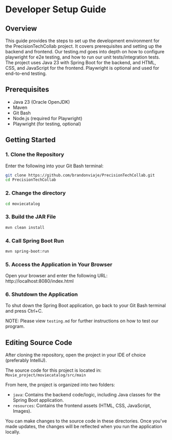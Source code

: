 # Developer Setup Guide

## Overview
This guide provides the steps to set up the development environment for the PrecisionTechCollab project. It covers prerequisites and setting up the backend and frontend. Our testing.md goes into depth on how to configure playwright for e2e testing, and how to run our unit tests/integration tests. The project uses Java 23 with Spring Boot for the backend, and HTML, CSS, and JavaScript for the frontend. Playwright is optional and used for end-to-end testing.

## Prerequisites
- Java 23 (Oracle OpenJDK)
- Maven
- Git Bash
- Node.js (required for Playwright)
- Playwright (for testing, optional)

## Getting Started

### 1. Clone the Repository

Enter the following into your Git Bash terminal:

```bash
git clone https://github.com/brandonviaje/PrecisionTechCollab.git
cd PrecisionTechCollab
```

### 2. Change the directory

```bash
cd moviecatalog
```

### 3. Build the JAR File

```bash
mvn clean install
```

### 4. Call Spring Boot Run

```bash
mvn spring-boot:run
```

### 5. Access the Application in Your Browser

Open your browser and enter the following URL:
http://localhost:8080/index.html

### 6. Shutdown the Application

To shut down the Spring Boot application, go back to your Git Bash terminal and press Ctrl+C.

NOTE: Please view `testing.md` for further instructions on how to test our program.

## Editing Source Code

After cloning the repository, open the project in your IDE of choice (preferably IntelliJ).

The source code for this project is located in:
`Movie_project/moviecatalog/src/main`

From here, the project is organized into two folders:

- `java`: Contains the backend code/logic, including Java classes for the Spring Boot application.
- `resources`: Contains the frontend assets (HTML, CSS, JavaScript, Images).

You can make changes to the source code in these directories. Once you've made updates, the changes will be reflected when you run the application locally.
